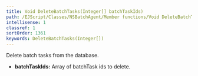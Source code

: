 ```yaml
---
title: Void DeleteBatchTasks(Integer[] batchTaskIds)
path: /EJScript/Classes/NSBatchAgent/Member functions/Void DeleteBatchTasks(Integer[] p_0)
intellisense: 1
classref: 1
sortOrder: 1361
keywords: DeleteBatchTasks(Integer[])
---
```



Delete batch tasks from the database.



* **batchTaskIds:** Array of batchTask ids to delete.


